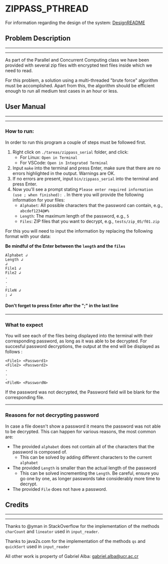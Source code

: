 # ZIPPASS_PTHREAD

For information regarding the design of the system: [DesignREADME](design/README.md)

## Problem Description
-----
-----
As part of the Parallel and Concurrent Computing class we have been provided with several zip files with encrypted text files inside which we need to read. 

For this problem, a solution using a multi-threaded "brute force" algorithm must be accomplished. Apart from this, the algorithm should be efficient enough to run all medium test cases in an hour or less. 

## User Manual
-------
-------
### How to run:

In order to run this program a couple of steps must be followed first. 

1. Right click on `./tareas/zippass_serial` folder, and click:
    * For Linux: `Open in Terminal`
    * For VSCode: `Open in Integrated Terminal`
2. Input `make` into the terminal and press Enter, make sure that there are no errors highlighted in the output. Warnings are OK. 
3. If no errors are present, input `bin/zippass_serial` into the terminal and press Enter.
4. Now you'll see a prompt stating `Please enter required information (use ; when finished): `. In there you will provide the following information for your files: 
    * `Alphabet`: All possible characters that the password can contain, e.g., `abcdef1234@#%`
    * `Length`: The maximum length of the password, e.g., `5` 
    * `Files`: ZIP files that you want to decrypt, e.g., `tests/zip_05/f01.zip`

For this you will need to input the information by replacing the following format with your data: 

**Be mindful of the Enter between the `length` and the `files`** 

<pre><code>Alphabet &ldsh;
Length &ldsh;
&ldsh;
File1 &ldsh;
File2 &ldsh;
.
.
.
FileN &ldsh;
; &ldsh;
</code></pre>
#### **Don't forget to press Enter after the ";" in the last line**
-------------
### What to expect

You will see each of the files being displayed into the terminal with their corresponding password, as long as it was able to be decrypted. For succesful password decryptions, the output at the end will be displayed as follows : 
```
<File1> <Password1>
<File2> <Password2>
.
.
.
<FileN> <PasswordN>
```

If the password was not decrypted, the Password field will be blank for the corresponding file.

------
### Reasons for not decrypting password

In case a file doesn't show a password it means the password was not able to be decrypted. This can happen for various reasons,  the most common are:
* The provided `alphabet` does not contain all of the characters that the password is composed of.
    * This can be solved by adding different characters to the current `alphabet`
* The provided `Length`  is smaller than the actual length of the password
    * This can be solved incrementing the `Length`. Be careful, ensure you go one by one, as longer passwords take considerably more time to decrypt. 
* The provided `File` does not have a password. 

## Credits
-------
-------
Thanks to @yman in StackOverflow for the implementation of the methods `charCount` and `lineator` used in `input_reader`.

Thanks to java2s.com for the implementation of the methods `qs` and `quickSort` used in `input_reader`

All other work is property of Gabriel Alba: <gabriel.alba@ucr.ac.cr>